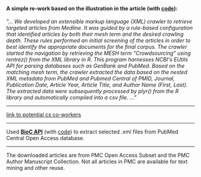 #### A simple re-work based on the illustration in the article (with [code](learning_crawler_xml_etc.R)):
*"... We developed an extensible markup language (XML) crawler to retrieve targeted articles from Medline. It was guided by a rule-based configuration that identified articles by both their mesh term and the desired crawling depth. These rules performed an initial screening of the articles in order to best identify the appropriate documents for the final corpus. The crawler started the navigation by retrieving the MESH term “Crowdsourcing” using rentrez() from the XML library in R. This program harnesses NCBI's EUtils API for parsing databases such as GenBank and PubMed. Based on the matching mesh term, the crawler extracted the data based on the nested XML metadata from PubMed and Pubmed Central of PMID, Journal, Publication Date, Article Year, Article Title, and Author Name (First, Last). The extracted data were subsequently processed by plyr() from the R library and automatically compiled into a csv file. ..."*

---

[link to potential cs co-workers](https://gmuedu-my.sharepoint.com/:w:/g/personal/zxu27_gmu_edu/EaXsDAZUecdKpsOM8p5fVywBfUYG_nrvpDEFhynHqcWArA?e=8yTc4z)

---

Used [**BioC API**](https://www.ncbi.nlm.nih.gov/research/bionlp/APIs/BioC-PMC/) (with [code](pubmed_xml_crawler.R)) to extract selected .xml files from PubMed Central Open Access database.

---
<!-- ![alt text](https://github.com/Lofia/Article_Crowdsourcing/blob/main/crawler/Screenshot_medline.png) -->

The downloaded articles are from PMC Open Access Subset and the PMC Author Manuscript Collection. Not all articles in PMC are available for text mining and other reuse.
